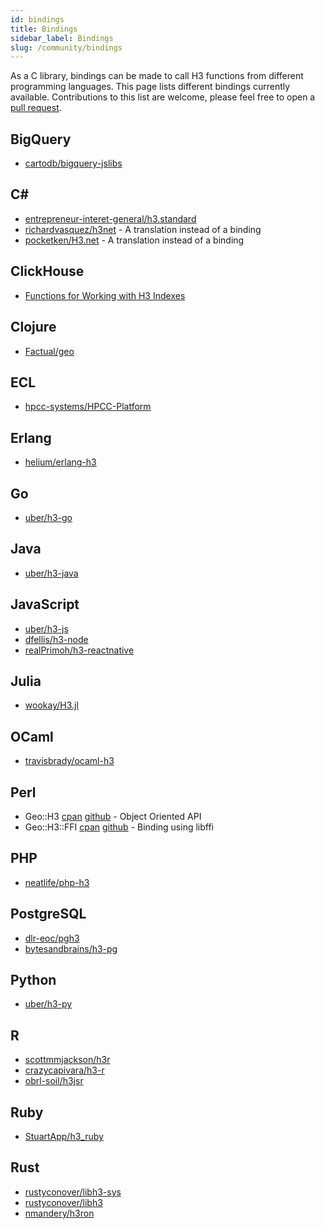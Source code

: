 ```yaml
---
id: bindings
title: Bindings
sidebar_label: Bindings
slug: /community/bindings
---
```


As a C library, bindings can be made to call H3 functions from different programming languages. This page lists different bindings currently available. Contributions to this list are welcome, please feel free to open a [pull request](https://github.com/uber/h3/tree/master/website/docs/community/bindings.md).

## BigQuery

- [cartodb/bigquery-jslibs](https://github.com/CartoDB/bigquery-jslibs)

## C&#35;

- [entrepreneur-interet-general/h3.standard](https://github.com/entrepreneur-interet-general/H3.Standard)
- [richardvasquez/h3net](https://github.com/RichardVasquez/h3net) - A translation instead of a binding
- [pocketken/H3.net](https://github.com/pocketken/H3.net) - A translation instead of a binding

## ClickHouse

- [Functions for Working with H3 Indexes](https://clickhouse.tech/docs/en/sql-reference/functions/geo/h3/)

## Clojure 

- [Factual/geo](https://github.com/Factual/geo)

## ECL

- [hpcc-systems/HPCC-Platform](https://github.com/hpcc-systems/HPCC-Platform/tree/master/plugins/h3)

## Erlang

- [helium/erlang-h3](https://github.com/helium/erlang-h3)

## Go

- [uber/h3-go](https://github.com/uber/h3-go)

## Java

- [uber/h3-java](https://github.com/uber/h3-java)

## JavaScript

- [uber/h3-js](https://github.com/uber/h3-js)
- [dfellis/h3-node](https://github.com/dfellis/h3-node)
- [realPrimoh/h3-reactnative](https://github.com/realPrimoh/h3-reactnative)

## Julia

- [wookay/H3.jl](https://github.com/wookay/H3.jl)

## OCaml

- [travisbrady/ocaml-h3](https://github.com/travisbrady/ocaml-h3)

## Perl

- Geo::H3 [cpan](https://metacpan.org/dist/Geo-H3) [github](https://github.com/mrdvt92/perl-Geo-H3) - Object Oriented API
- Geo::H3::FFI [cpan](https://metacpan.org/dist/Geo-H3-FFI) [github](https://github.com/mrdvt92/perl-Geo-H3-FFI) - Binding using libffi

## PHP

- [neatlife/php-h3](https://github.com/neatlife/php-h3)

## PostgreSQL

- [dlr-eoc/pgh3](https://github.com/dlr-eoc/pgh3)
- [bytesandbrains/h3-pg](https://github.com/bytesandbrains/h3-pg)

## Python

- [uber/h3-py](https://github.com/uber/h3-py)

## R

- [scottmmjackson/h3r](https://github.com/scottmmjackson/h3r)
- [crazycapivara/h3-r](https://github.com/crazycapivara/h3-r)
- [obrl-soil/h3jsr](https://github.com/obrl-soil/h3jsr)

## Ruby

- [StuartApp/h3_ruby](https://github.com/StuartApp/h3_ruby)

## Rust

- [rustyconover/libh3-sys](https://github.com/rustyconover/libh3-sys)
- [rustyconover/libh3](https://github.com/rustyconover/libh3)
- [nmandery/h3ron](https://github.com/nmandery/h3ron)
